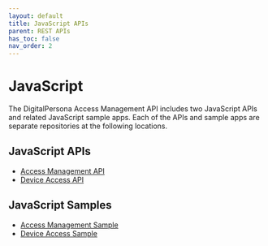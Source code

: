 ```yaml
---
layout: default
title: JavaScript APIs
parent: REST APIs
has_toc: false
nav_order: 2
---
```


# JavaScript

The DigitalPersona Access Management API includes two JavaScript APIs and related JavaScript sample apps. Each of the APIs and sample apps are separate repositories at the following locations.

## JavaScript APIs

- [Access Management API](https://lenhodgeman.github.io/access-management.js/)  
- [Device Access API](https://lenhodgeman.github.io/device-access.js)  

## JavaScript Samples  

- [Access Management Sample]()  
- [Device Access Sample]()  
